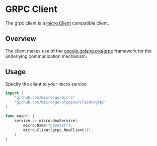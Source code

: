 # GRPC Client

The grpc client is a [micro.Client](https://godoc.org/github.com/micro/go-micro/client#Client) compatible client.

## Overview

The client makes use of the [google.golang.org/grpc](google.golang.org/grpc) framework for the underlying communication mechanism.

## Usage

Specify the client to your micro service

```go
import (
	"github.com/micro/go-micro"
	"github.com/micro/go-plugins/client/grpc"
)

func main() {
	service := micro.NewService(
		micro.Name("greeter"),
		micro.Client(grpc.NewClient()),
	)
}
```
